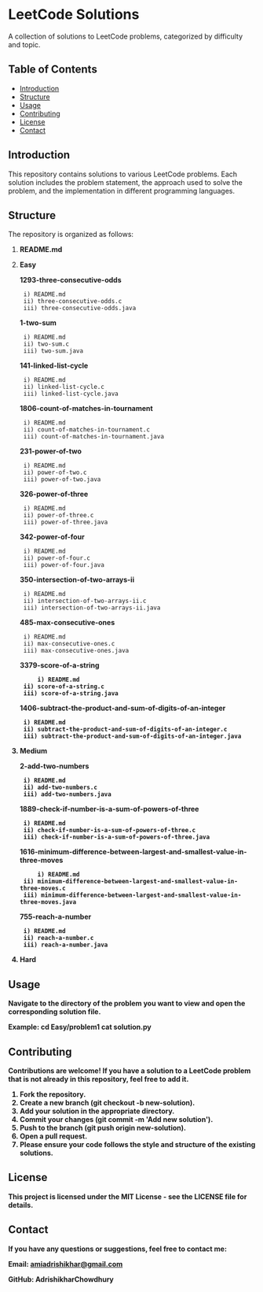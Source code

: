 # LeetCode Solutions

A collection of solutions to LeetCode problems, categorized by difficulty and topic.

## Table of Contents

- [Introduction](#introduction)
- [Structure](#structure)
- [Usage](#usage)
- [Contributing](#contributing)
- [License](#license)
- [Contact](#contact)

## Introduction

This repository contains solutions to various LeetCode problems. Each solution includes the problem statement, the approach used to solve the problem, and the implementation in different programming languages.

## Structure

The repository is organized as follows:

1. **README.md**

2. **Easy**

	<strong>1293-three-consecutive-odds</strong>

   		i) README.md
		ii) three-consecutive-odds.c
		iii) three-consecutive-odds.java 
	<strong>1-two-sum</strong>
 
		i) README.md
		ii) two-sum.c
		iii) two-sum.java
	<strong>141-linked-list-cycle</strong>

 		i) README.md
   		ii) linked-list-cycle.c
   		iii) linked-list-cycle.java
   	<strong>1806-count-of-matches-in-tournament</strong>

   		i) README.md
   		ii) count-of-matches-in-tournament.c
   		iii) count-of-matches-in-tournament.java
	<strong>231-power-of-two</strong>

   		i) README.md
   		ii) power-of-two.c
   		iii) power-of-two.java
   	<strong>326-power-of-three</strong>

		i) README.md
		ii) power-of-three.c
		iii) power-of-three.java
	<strong>342-power-of-four</strong>

 		i) README.md
   		ii) power-of-four.c
   		iii) power-of-four.java
	<strong>350-intersection-of-two-arrays-ii</strong>

 		i) README.md
   		ii) intersection-of-two-arrays-ii.c
   		iii) intersection-of-two-arrays-ii.java
   	<strong>485-max-consecutive-ones</strong>

   		i) README.md
   		ii) max-consecutive-ones.c
   		iii) max-consecutive-ones.java
   	<strong>3379-score-of-a-string</strpng>

    		i) README.md
   		ii) score-of-a-string.c
   		iii) score-of-a-string.java
   	<strong>1406-subtract-the-product-and-sum-of-digits-of-an-integer</strong>

		i) README.md
		ii) subtract-the-product-and-sum-of-digits-of-an-integer.c
		iii) subtract-the-product-and-sum-of-digits-of-an-integer.java
4. **Medium**

   	<strong>2-add-two-numbers</strong>

		i) README.md
		ii) add-two-numbers.c
		iii) add-two-numbers.java

 	<strong>1889-check-if-number-is-a-sum-of-powers-of-three</strong>

  		i) README.md
   		ii) check-if-number-is-a-sum-of-powers-of-three.c
   		iii) check-if-number-is-a-sum-of-powers-of-three.java

   	<strong>1616-minimum-difference-between-largest-and-smallest-value-in-three-moves</strong>

    		i) README.md
   		ii) minimum-difference-between-largest-and-smallest-value-in-three-moves.c
   		iii) minimum-difference-between-largest-and-smallest-value-in-three-moves.java
   	<strong>755-reach-a-number</strong>

		i) README.md
		ii) reach-a-number.c
		iii) reach-a-number.java
6. **Hard**

## Usage
Navigate to the directory of the problem you want to view and open the corresponding solution file.

Example:
cd Easy/problem1
cat solution.py

## Contributing

Contributions are welcome! If you have a solution to a LeetCode problem that is not already in this repository, feel free to add it.

1. Fork the repository.
2. Create a new branch (git checkout -b new-solution).
3. Add your solution in the appropriate directory.
4. Commit your changes (git commit -m 'Add new solution').
5. Push to the branch (git push origin new-solution).
6. Open a pull request.
7. Please ensure your code follows the style and structure of the existing solutions.

## License

This project is licensed under the MIT License - see the LICENSE file for details.

## Contact

If you have any questions or suggestions, feel free to contact me:

Email: amiadrishikhar@gmail.com

GitHub: AdrishikharChowdhury
